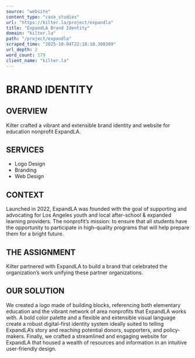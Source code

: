 ```yaml
---
source: "website"
content_type: "case_studies"
url: "https://kilter.la/project/expandla"
title: "ExpandLA Brand Identity"
domain: "kilter.la"
path: "/project/expandla"
scraped_time: "2025-10-04T22:18:10.308389"
url_depth: 2
word_count: 179
client_name: "kilter.la"
---
```


# BRAND IDENTITY

## OVERVIEW

Kilter crafted a vibrant and extensible brand identity and website for education nonprofit ExpandLA.

## SERVICES

*   Logo Design
*   Branding
*   Web Design

## CONTEXT

Launched in 2022, ExpandLA was founded with the goal of supporting and advocating for Los Angeles youth and local after-school & expanded learning providers. The nonprofit’s mission: to ensure that all students have the opportunity to participate in high-quality programs that will help prepare them for a bright future.

## THE ASSIGNMENT

Kilter partnered with ExpandLA to build a brand that celebrated the organization’s work unifying these partner organizations.

## OUR SOLUTION

We created a logo made of building blocks, referencing both elementary education and the vibrant network of area nonprofits that ExpandLA works with. A bold color palette and a flexible and extensible visual language create a robust digital-first identity system ideally suited to telling ExpandLA’s story and reaching potential donors, supporters, and policy-makers. Finally, we crafted a streamlined and engaging website for ExpandLA that housed a wealth of resources and information in an intuitive user-friendly design.